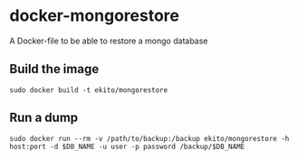 # docker-mongorestore

A Docker-file to be able to restore a mongo database

## Build the image 

`sudo docker build -t ekito/mongorestore`

## Run a dump

`sudo docker run --rm -v /path/to/backup:/backup ekito/mongorestore -h host:port -d $DB_NAME -u user -p password /backup/$DB_NAME`